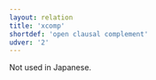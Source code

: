 ```yaml
---
layout: relation
title: 'xcomp'
shortdef: 'open clausal complement'
udver: '2'
---
```


Not used in Japanese.
<!-- Interlanguage links updated Čt lis 12 09:43:40 CET 2020 -->
